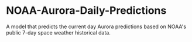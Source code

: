 # NOAA-Aurora-Daily-Predictions
A model that predicts the current day Aurora predictions based on NOAA's public 7-day space weather historical data.
